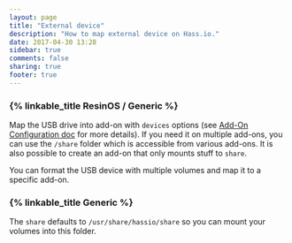 ```yaml
---
layout: page
title: "External device"
description: "How to map external device on Hass.io."
date: 2017-04-30 13:28
sidebar: true
comments: false
sharing: true
footer: true
---
```


### {% linkable_title ResinOS / Generic %}

Map the USB drive into add-on with `devices` options (see [Add-On Configuration doc][Add-On Configuration doc] for more details). If you need it on multiple add-ons, you can use the `/share` folder which is accessible from various add-ons.
It is also possible to create an add-on that only mounts stuff to `share`.

You can format the USB device with multiple volumes and map it to a specific add-on.

### {% linkable_title Generic %}

The `share` defaults to `/usr/share/hassio/share` so you can mount your volumes into this folder.

[Add-On Configuration doc]: https://developers.home-assistant.io/docs/en/hassio_addon_config.html

